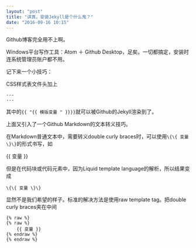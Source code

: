 ```yaml
---
layout: "post"
title: "讲真，安装Jekyll是个什么鬼？"
date: "2016-09-16 10:15"
---
```


Github博客完全用不上啊。

Windows平台写作工具：Atom ＋ Github Desktop，足矣。一切都搞定，安装时连系统管理员账户都不用。

记下来一个小技巧：

CSS样式表文件头加上

    ---
    ---

其中的`{{ "{{ 模版变量 " }}}}`就可以被Github的Jekyll渲染到了。

上面又引入了一个Github Markdown的文本转义技巧。

在Markdown普通文本中，需要转义double curly braces时，可以使用`\{\{ 变量 \}\}`的形式书写，如

\{\{ 变量 \}\}

但是在代码块或代码元素中，因为Liquid template language的解析，所以结果变成  
```
\{\{ 变量 \}\}
```
显然不是我们希望的样子。标准的解决方法是使用raw template tag。把double curly braces夹在中间  
```
{% raw %}
{% raw %}
    {{ 变量 }}
{% endraw %}
{% endraw %}
```

